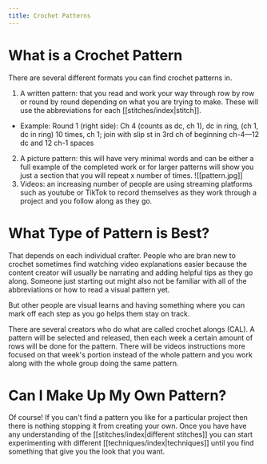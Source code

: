 ```yaml
---
title: Crochet Patterns
---
```

# What is a Crochet Pattern
There are several different formats you can find crochet patterns in. 
1. A written pattern: that you read and work your way through row by row or round by round depending on what you are trying to make. These will use the abbreviations for each [[stitches/index|stitch]].
- Example: Round 1 (right side): Ch 4 (counts as dc, ch 1), dc in ring, (ch 1, dc in ring) 10 times, ch 1; join with slip st in 3rd ch of beginning ch-4—12 dc and 12 ch-1 spaces

2. A picture pattern: this will have very minimal words and can be either a full example of the completed work or for larger patterns will show you just a section that you will repeat x number of times. 
  ![[pattern.jpg]] 
3. Videos: an increasing number of people are using streaming platforms such as youtube or TikTok to record themselves as they work through a project and you follow along as they go. 

# What Type of Pattern is Best?
That depends on each individual crafter. People who are bran new to crochet sometimes find watching video explanations easier because the content creator will usually be narrating and adding helpful tips as they go along. Someone just starting out might also not be familiar with all of the abbreviations or how to read a visual pattern yet.  

But other people are visual learns and having something where you can mark off each step as you go helps them stay on track.

There are several creators who do what are called crochet alongs (CAL). A pattern will be selected and released, then each week a certain amount of rows will be done for the pattern. There will be videos instructions more focused on that week's portion instead of the whole pattern and you work along with the whole group doing the same pattern. 
# Can I Make Up My Own Pattern?
Of course! If you can't find a pattern you like for a particular project then there is nothing stopping it from creating your own. Once you have have any understanding of the [[stitches/index|different stitches]] you can start experimenting with different [[techniques/index|techniques]] until you find something that give you the look that you want. 


